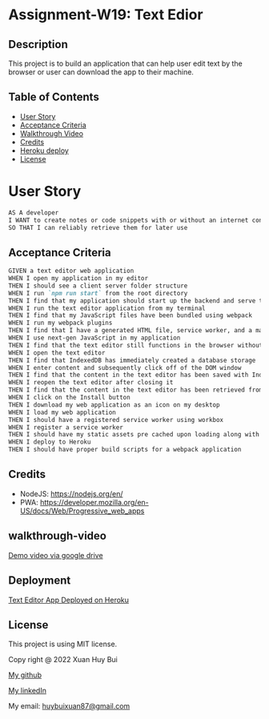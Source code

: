 # Assignment-W19: Text Edior
## Description

This project is to build an application that can help user edit text by the browser or user can download the app to their machine.

## Table of Contents

- [User Story](#user-story)
- [Acceptance Criteria](#acceptance-criteria)
- [Walkthrough Video](#walkthrough-video)
- [Credits](#credits)
- [Heroku deploy](#Deployment)
- [License](#License)

# User Story

```md
AS A developer
I WANT to create notes or code snippets with or without an internet connection
SO THAT I can reliably retrieve them for later use
```

## Acceptance Criteria

```md
GIVEN a text editor web application
WHEN I open my application in my editor
THEN I should see a client server folder structure
WHEN I run `npm run start` from the root directory
THEN I find that my application should start up the backend and serve the client
WHEN I run the text editor application from my terminal
THEN I find that my JavaScript files have been bundled using webpack
WHEN I run my webpack plugins
THEN I find that I have a generated HTML file, service worker, and a manifest file
WHEN I use next-gen JavaScript in my application
THEN I find that the text editor still functions in the browser without errors
WHEN I open the text editor
THEN I find that IndexedDB has immediately created a database storage
WHEN I enter content and subsequently click off of the DOM window
THEN I find that the content in the text editor has been saved with IndexedDB
WHEN I reopen the text editor after closing it
THEN I find that the content in the text editor has been retrieved from our IndexedDB
WHEN I click on the Install button
THEN I download my web application as an icon on my desktop
WHEN I load my web application
THEN I should have a registered service worker using workbox
WHEN I register a service worker
THEN I should have my static assets pre cached upon loading along with subsequent pages and static assets
WHEN I deploy to Heroku
THEN I should have proper build scripts for a webpack application
```

## Credits
- NodeJS: https://nodejs.org/en/
- PWA: https://developer.mozilla.org/en-US/docs/Web/Progressive_web_apps

## walkthrough-video

[Demo video via google drive](https://drive.google.com/file/d/1znK762LthdnFMwnnrljat1_j6Umm75Mr/view)
 
## Deployment
[Text Editor App Deployed on Heroku](https://huybui1987-text-editor-app.herokuapp.com/)

## License

This project is using MIT license.

Copy right @ 2022 Xuan Huy Bui

[My github](https://github.com/HuyBui1987)

[My linkedIn](https://www.linkedin.com/in/huy-bui-xuan-b0b079238/)

My email: huybuixuan87@gmail.com
